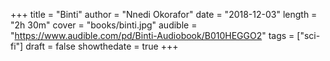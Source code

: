 +++
title = "Binti"
author = "Nnedi Okorafor"
date = "2018-12-03"
length = "2h 30m"
cover = "books/binti.jpg"
audible = "https://www.audible.com/pd/Binti-Audiobook/B010HEGGO2"
tags = ["sci-fi"]
draft = false
showthedate = true
+++